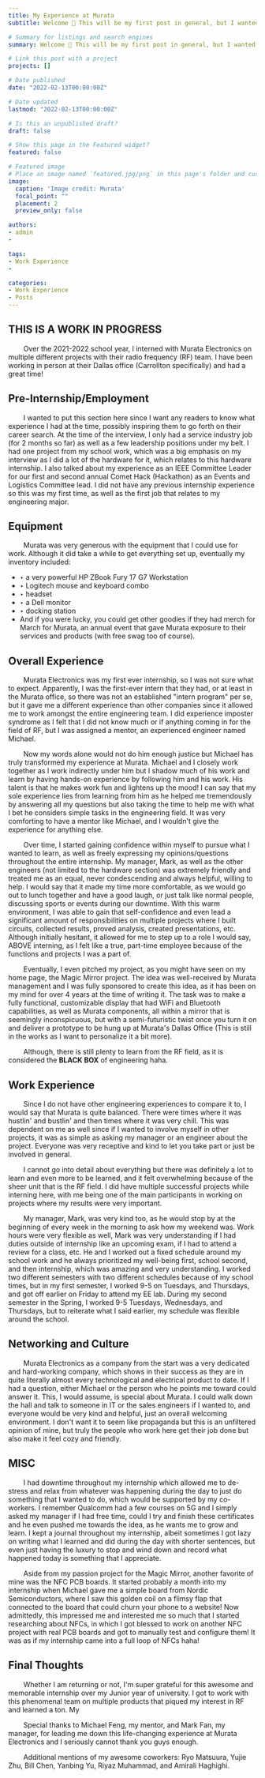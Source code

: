 ```yaml
---
title: My Experience at Murata
subtitle: Welcome 👋 This will be my first post in general, but I wanted to share a quick memoir of my experience here as an Assistant Hardware Engineer at Murata Electronics.

# Summary for listings and search engines
summary: Welcome 👋 This will be my first post in general, but I wanted to share a quick memoir of my experience here as an Assistant Hardware Engineer at Murata Electronics.

# Link this post with a project
projects: []

# Date published
date: "2022-02-13T00:00:00Z"

# Date updated
lastmod: "2022-02-13T00:00:00Z"

# Is this an unpublished draft?
draft: false

# Show this page in the Featured widget?
featured: false

# Featured image
# Place an image named `featured.jpg/png` in this page's folder and customize its options here.
image: 
  caption: 'Image credit: Murata'
  focal_point: ""
  placement: 2
  preview_only: false

authors:
- admin
- 

tags:
- Work Experience
- 

categories:
- Work Experience
- Posts
---
```


## THIS IS A WORK IN PROGRESS

⠀⠀⠀Over the 2021-2022 school year, I interned with Murata Electronics on multiple different projects with their radio frequency (RF) team. I have been working in person at their Dallas office (Carrollton specifically) and had a great time!

## Pre-Internship/Employment
⠀⠀⠀I wanted to put this section here since I want any readers to know what experience I had at the time, possibly inspiring them to go forth on their career search.
At the time of the interview, I only had a service industry job (for 2 months so far) as well as a few leadership positions under my belt. I had one project from my school work, which was a big emphasis on my interview as I did a lot of the hardware for it, which relates to this hardware internship. I also talked about my experience as an IEEE Committee Leader for our first and second annual Comet Hack (Hackathon) as an Events and Logistics Committee lead. I did not have any previous internship experience so this was my first time, as well as the first job that relates to my engineering major.

## Equipment
⠀⠀⠀Murata was very generous with the equipment that I could use for work. Although it did take a while to get everything set up, eventually my inventory included:
- ‣ a very powerful HP ZBook Fury 17 G7 Workstation
- ‣ Logitech mouse and keyboard combo
- ‣ headset
- ‣ a Dell monitor
- ‣ docking station
- And if you were lucky, you could get other goodies if they had merch for March for Murata, an annual event that gave Murata exposure to their services and products (with free swag too of course). 

## Overall Experience
⠀⠀⠀Murata Electronics was my first ever internship, so I was not sure what to expect. Apparently, I was the first-ever intern that they had, or at least in the Murata office, so there was not an established "intern program" per se, but it gave me a different experience than other companies since it allowed me to work amongst the entire engineering team. I did experience imposter syndrome as I felt that I did not know much or if anything coming in for the field of RF, but I was assigned a mentor, an experienced engineer named Michael.

⠀⠀⠀Now my words alone would not do him enough justice but Michael has truly transformed my experience at Murata. Michael and I closely work together as I work indirectly under him but I shadow much of his work and learn by having hands-on experience by following him and his work. His talent is that he makes work fun and lightens up the mood! I can say that my sole experience lies from learning from him as he helped me tremendously by answering all my questions but also taking the time to help me with what I bet he considers simple tasks in the engineering field. It was very comforting to have a mentor like Michael, and I wouldn't give the experience for anything else.

⠀⠀⠀Over time, I started gaining confidence within myself to pursue what I wanted to learn, as well as freely expressing my opinions/questions throughout the entire internship. My manager, Mark, as well as the other engineers (not limited to the hardware section) was extremely friendly and treated me as an equal, never condescending and always helpful, willing to help. I would say that it made my time more comfortable, as we would go out to lunch together and have a good laugh, or just talk like normal people, discussing sports or events during our downtime. With this warm environment, I was able to gain that self-confidence and even lead a significant amount of responsibilities on multiple projects where I built circuits, collected results, proved analysis, created presentations, etc. Although initially hesitant, it allowed for me to step up to a role I would say, ABOVE interning, as I felt like a true, part-time employee because of the functions and projects I was a part of. 

⠀⠀⠀Eventually, I even pitched my project, as you might have seen on my home page, the Magic Mirror project. The idea was well-received by Murata management and I was fully sponsored to create this idea, as it has been on my mind for over 4 years at the time of writing it. The task was to make a fully functional, customizable display that had WiFi and Bluetooth capabilities, as well as Murata components, all within a mirror that is seemingly inconspicuous, but with a semi-futuristic twist once you turn it on and deliver a prototype to be hung up at Murata's Dallas Office (This is still in the works as I want to personalize it a bit more).

⠀⠀⠀Although, there is still plenty to learn from the RF field, as it is considered the **BLACK BOX** of engineering haha.

## Work Experience
⠀⠀⠀Since I do not have other engineering experiences to compare it to, I would say that Murata is quite balanced. There were times where it was hustlin' and bustlin' and then times where it was very chill. This was dependent on me as well since if I wanted to involve myself in other projects, it was as simple as asking my manager or an engineer about the project. Everyone was very receptive and kind to let you take part or just be involved in general. 

⠀⠀⠀I cannot go into detail about everything but there was definitely a lot to learn and even more to be learned, and it felt overwhelming because of the sheer unit that is the RF field. I did have multiple successful projects while interning here, with me being one of the main participants in working on projects where my results were very important. 

⠀⠀⠀My manager, Mark, was very kind too, as he would stop by at the beginning of every week in the morning to ask how my weekend was. Work hours were very flexible as well, Mark was very understanding if I had duties outside of internship like an upcoming exam, if I had to attend a review for a class, etc. He and I worked out a fixed schedule around my school work and he always prioritized my well-being first, school second, and then internship, which was amazing and very understanding. I worked two different semesters with two different schedules because of my school times, but in my first semester, I worked 9-5 on Tuesdays, and Thursdays, and got off earlier on Friday to attend my EE lab. During my second semester in the Spring, I worked 9-5 Tuesdays, Wednesdays, and Thursdays, but to reiterate what I said earlier, my schedule was flexible around the school. 

## Networking and Culture
⠀⠀⠀Murata Electronics as a company from the start was a very dedicated and hard-working company, which shows in their success as they are in quite literally almost every technological and electrical product to date. If I had a question, either Michael or the person who he points me toward could answer it. This, I would assume, is special about Murata. I could walk down the hall and talk to someone in IT or the sales engineers if I wanted to, and everyone would be very kind and helpful, just an overall welcoming environment. I don't want it to seem like propaganda but this is an unfiltered opinion of mine, but truly the people who work here get their job done but also make it feel cozy and friendly.

## MISC
⠀⠀⠀I had downtime throughout my internship which allowed me to de-stress and relax from whatever was happening during the day to just do something that I wanted to do, which would be supported by my co-workers. I remember Qualcomm had a few courses on 5G and I simply asked my manager if I had free time, could I try and finish these certificates and he even pushed me towards the idea, as he wants me to grow and learn. I kept a journal throughout my internship, albeit sometimes I got lazy on writing what I learned and did during the day with shorter sentences, but even just having the luxury to stop and wind down and record what happened today is something that I appreciate. 

⠀⠀⠀Aside from my passion project for the Magic Mirror, another favorite of mine was the NFC PCB boards. It started probably a month into my internship when Michael gave me a simple board from Nordic Semiconductors, where I saw this golden coil on a flimsy flap that connected to the board that could churn your phone to a website! Now admittedly, this impressed me and interested me so much that I started researching about NFCs, in which I got blessed to work on another NFC project with real PCB boards and got to manually test and configure them! It was as if my internship came into a full loop of NFCs haha!

## Final Thoughts
⠀⠀⠀Whether I am returning or not, I'm super grateful for this awesome and memorable internship over my Junior year of university. I got to work with this phenomenal team on multiple products that piqued my interest in RF and learned a ton. My 


⠀⠀⠀Special thanks to Michael Feng, my mentor, and Mark Fan, my manager, for leading me down this life-changing experience at Murata Electronics and I seriously cannot thank you guys enough.

⠀⠀⠀Additional mentions of my awesome coworkers: Ryo Matsuura, Yujie Zhu, Bill Chen, Yanbing Yu, Riyaz Muhammad, and Amirali Haghighi.


